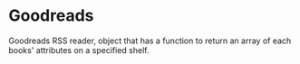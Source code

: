# Goodreads
Goodreads RSS reader, object that has a function to return an array of each books' attributes on a specified shelf.
